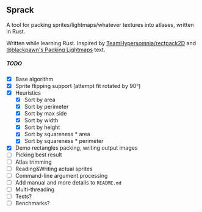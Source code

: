 ## Sprack

A tool for packing sprites/lightmaps/whatever textures into atlases, written in Rust.

Written while learning Rust. Inspired by [TeamHypersomnia/rectpack2D](https://github.com/TeamHypersomnia/rectpack2D)
and [@blackpawn's Packing Lightmaps](http://blackpawn.com/texts/lightmaps/default.html) text.

##### TODO
- [x] Base algorithm
- [x] Sprite flipping support (attempt fit rotated by 90°)
- [x] Heuristics
  - [x] Sort by area
  - [x] Sort by perimeter
  - [x] Sort by max side
  - [x] Sort by width
  - [x] Sort by height
  - [x] Sort by squareness * area
  - [x] Sort by squareness * perimeter
- [x] Demo rectangles packing, writing output images
- [ ] Picking best result
- [ ] Atlas trimming
- [ ] Reading&Writing actual sprites
- [ ] Command-line argument processing
- [ ] Add manual and more details to `README.md`
- [ ] Multi-threading
- [ ] Tests?
- [ ] Benchmarks?
